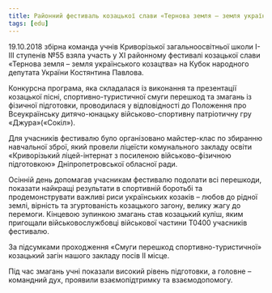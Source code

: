```yaml
---
title: Районний фестиваль козацької слави «Тернова земля – земля українського козацтва»
tags: [edu]
---
```


19.10.2018 збірна команда учнів Криворізької загальноосвітньої школи І-ІІІ ступенів №55 взяла участь у ХІ районному фестивалі козацької слави «Тернова земля – земля українського козацтва» на Кубок народного депутата України Костянтина Павлова.

Конкурсна програма, яка складалася із виконання та презентації козацької пісні, спортивно-туристичної смуги перешкод та змагань із фізичної підготовки, проводилася у відповідності до Положення про Всеукраїнську дитячо-юнацьку військово-спортивну патріотичну гру «Джура»(«Сокіл»).

Для учасників фестивалю було організовано майстер-клас по збиранню навчальної зброї, який провели ліцеїсти комунального закладу освіти «Криворізький ліцей-інтернат з посиленою військово-фізичною підготовкою» Дніпропетровської обласної ради.

Осінній день допомагав учасникам фестивалю подолати всі перешкоди, показати найкращі результати в спортивній боротьбі та продемонструвати важливі риси українських козаків – любов до рідної землі, вірність та згуртованість козацького загону, велику жагу до перемоги. Кінцевою зупинкою змагань став козацький куліш, яким пригощали військовослужбовці військової частини Т0400 учасників фестивалю.

За підсумками проходження «Смуги перешкод спортивно-туристичної» козацький загін нашого закладу посів ІІ місце.

Під час змагань учні показали високий рівень підготовки, а головне – командний дух, проявили взаємопідтримку та взаємодопомогу.

<slideshow id="72157696876768240"></slideshow>

